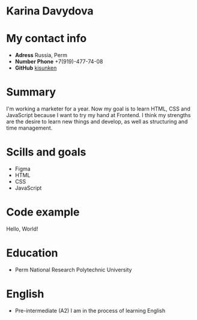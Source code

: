 # Karina Davydova

# My contact info
* **Adress** Russia, Perm
* **Number Phone** +7(919)-477-74-08
* **GitHub** [kisunken](https://github.com/kisunken)

# Summary
I'm working a marketer for a year. Now my goal is to learn HTML, CSS and JavaScript because I want to try my hand at Frontend. I think my strengths are the desire to learn new things and develop, as well as structuring and time management. 

# Scills and goals
* Figma
* HTML
* CSS
* JavaScript

# Code example
<p>Hello, World!</p>

# Education
* Perm National Research Polytechnic University

# English
* Pre-intermediate (A2)
I am in the process of learning English
